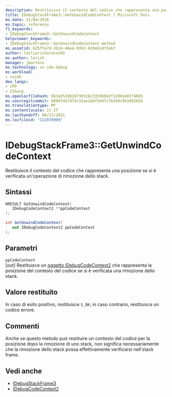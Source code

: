 ```yaml
---
description: Restituisce il contesto del codice che rappresenta una posizione se si è verificata un'operazione di rimozione dello stack.
title: IDebugStackFrame3::GetUnwindCodeContext | Microsoft Docs
ms.date: 11/04/2016
ms.topic: reference
f1_keywords:
- IDebugStackFrame3::GetUnwindCodeContext
helpviewer_keywords:
- IDebugStackFrame3::GetUnwindCodeContext method
ms.assetid: b25f7e7d-2b24-48e4-93b3-829e61d73ebf
author: leslierichardson95
ms.author: lerich
manager: jmartens
ms.technology: vs-ide-debug
ms.workload:
- vssdk
dev_langs:
- CPP
- CSharp
ms.openlocfilehash: b63a552db20730318c332968b2f12861e81f4065
ms.sourcegitcommit: 68897da7d74c31ae1ebf5d47c7b5ddc9b108265b
ms.translationtype: MT
ms.contentlocale: it-IT
ms.lasthandoff: 08/13/2021
ms.locfileid: "122070909"
---
```

# <a name="idebugstackframe3getunwindcodecontext"></a>IDebugStackFrame3::GetUnwindCodeContext
Restituisce il contesto del codice che rappresenta una posizione se si è verificata un'operazione di rimozione dello stack.

## <a name="syntax"></a>Sintassi

```cpp
HRESULT GetUnwindCodeContext(
   IDebugCodeContext2 **ppCodeContext
);
```

```csharp
int GetUnwindCodeContext(
   out IDebugCodeContext2 ppCodeContext
);
```

## <a name="parameters"></a>Parametri
`ppCodeContext`\
[out] Restituisce un [oggetto IDebugCodeContext2](../../../extensibility/debugger/reference/idebugcodecontext2.md) che rappresenta la posizione del contesto del codice se si è verificata una rimozione dello stack.

## <a name="return-value"></a>Valore restituito
 In caso di esito positivo, restituisce `S_OK`; in caso contrario, restituisce un codice errore.

## <a name="remarks"></a>Commenti
 Anche se questo metodo può restituire un contesto del codice per la posizione dopo la rimozione di uno stack, non significa necessariamente che la rimozione dello stack possa effettivamente verificarsi nell'stack frame.

## <a name="see-also"></a>Vedi anche
- [IDebugStackFrame3](../../../extensibility/debugger/reference/idebugstackframe3.md)
- [IDebugCodeContext2](../../../extensibility/debugger/reference/idebugcodecontext2.md)
